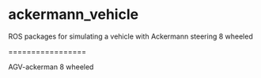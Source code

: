 ackermann_vehicle
=================

ROS packages for simulating a vehicle with Ackermann steering 8 wheeled

=================

AGV-ackerman 8 wheeled
